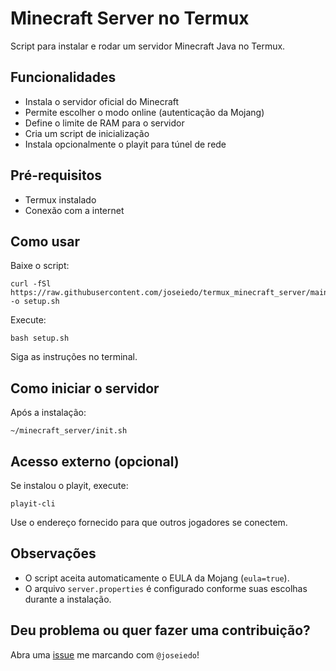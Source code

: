 # Minecraft Server no Termux

Script para instalar e rodar um servidor Minecraft Java no Termux.

## Funcionalidades

* Instala o servidor oficial do Minecraft
* Permite escolher o modo online (autenticação da Mojang)
* Define o limite de RAM para o servidor
* Cria um script de inicialização
* Instala opcionalmente o playit para túnel de rede

## Pré-requisitos

* Termux instalado
* Conexão com a internet

## Como usar

Baixe o script:

```
curl -fSl https://raw.githubusercontent.com/joseiedo/termux_minecraft_server/main/setup.sh -o setup.sh
```

Execute:

```
bash setup.sh
```

Siga as instruções no terminal.

## Como iniciar o servidor

Após a instalação:

```
~/minecraft_server/init.sh
```

## Acesso externo (opcional)

Se instalou o playit, execute:

```
playit-cli
```

Use o endereço fornecido para que outros jogadores se conectem.

## Observações

* O script aceita automaticamente o EULA da Mojang (`eula=true`).
* O arquivo `server.properties` é configurado conforme suas escolhas durante a instalação.

## Deu problema ou quer fazer uma contribuição?

Abra uma [issue](https://github.com/joseiedo/termux_minecraft_server/issues) me marcando com `@joseiedo`! 
